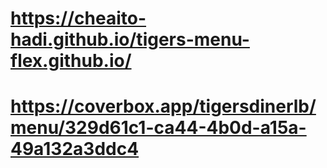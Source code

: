 # https://cheaito-hadi.github.io/tigers-menu-flex.github.io/
# https://coverbox.app/tigersdinerlb/menu/329d61c1-ca44-4b0d-a15a-49a132a3ddc4
